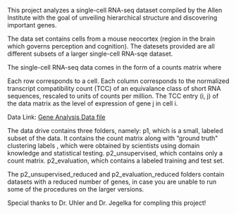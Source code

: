 This project analyzes a single-cell RNA-seq dataset compiled by the Allen Institute with the goal of unveiling hierarchical structure and discovering important genes.

The data set contains cells from a mouse neocortex (region in the brain which governs perception and cognition). The datesets provided are all different subsets of a larger single-cell RNA-sqe dataset.

The single-cell RNA-seq data comes in the form of a counts matrix where

Each row corresponds to a cell.
Each column corresponds to the normalized transcript compatibility count (TCC) of an equivalance class of short RNA sequences, rescaled to units of counts per million.
The TCC entry (i, j) of the data matrix as the level of expression of gene j in cell i.

Data Link: [Gene Analysis Data file]([url](https://courses.edx.org/assets/courseware/v1/1affe599859bb7f0ab6facbef4a091ce/asset-v1:MITx+6.419x+3T2021+type@asset+block/release_gene_analysis_data.tar.gz))

The data drive contains three folders, namely:
  p1, which is a small, labeled subset of the data. It contains the count matrix along with “ground truth" clustering labels , which were obtained by scientists using domain knowledge and statistical testing.
  p2_unsupervised, which contains only a count matrix.
  p2_evaluation, which contains a labeled training and test set.

The p2_unsupervised_reduced and p2_evaluation_reduced folders contain datasets with a reduced number of genes, in case you are unable to run some of the procedures on the larger versions.

Special thanks to Dr. Uhler and Dr. Jegelka for compling this project!
